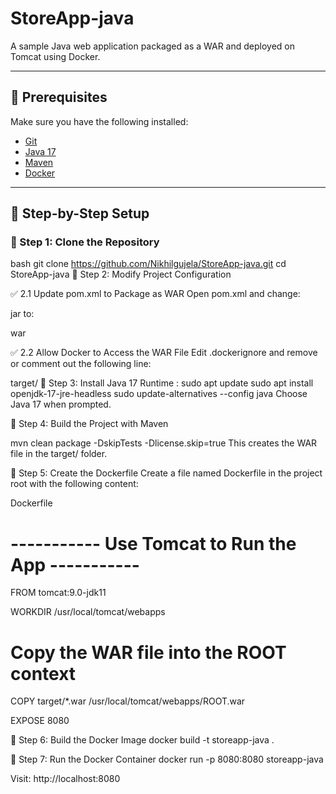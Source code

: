 # StoreApp-java

A sample Java web application packaged as a WAR and deployed on Tomcat using Docker.

---

## 🧰 Prerequisites

Make sure you have the following installed:

- [Git](https://git-scm.com/)
- [Java 17](https://adoptium.net/)
- [Maven](https://maven.apache.org/)
- [Docker](https://www.docker.com/)

---

## 🚀 Step-by-Step Setup

### 🔹 Step 1: Clone the Repository

bash
git clone https://github.com/Nikhilgujela/StoreApp-java.git
cd StoreApp-java
🔹 Step 2: Modify Project Configuration

✅ 2.1 Update pom.xml to Package as WAR
Open pom.xml and change:

<packaging>jar</packaging>
to:

<packaging>war</packaging>

✅ 2.2 Allow Docker to Access the WAR File
Edit .dockerignore and remove or comment out the following line:


target/
🔹 Step 3: Install Java 17 Runtime :
sudo apt update
sudo apt install openjdk-17-jre-headless
sudo update-alternatives --config java
Choose Java 17 when prompted.

🔹 Step 4: Build the Project with Maven

mvn clean package -DskipTests -Dlicense.skip=true
This creates the WAR file in the target/ folder.

🔹 Step 5: Create the Dockerfile
Create a file named Dockerfile in the project root with the following content:

Dockerfile

# ----------- Use Tomcat to Run the App -----------
FROM tomcat:9.0-jdk11

WORKDIR /usr/local/tomcat/webapps

# Copy the WAR file into the ROOT context
COPY target/*.war /usr/local/tomcat/webapps/ROOT.war

EXPOSE 8080

🔹 Step 6: Build the Docker Image
docker build -t storeapp-java .

🔹 Step 7: Run the Docker Container
docker run -p 8080:8080 storeapp-java

Visit: http://localhost:8080


